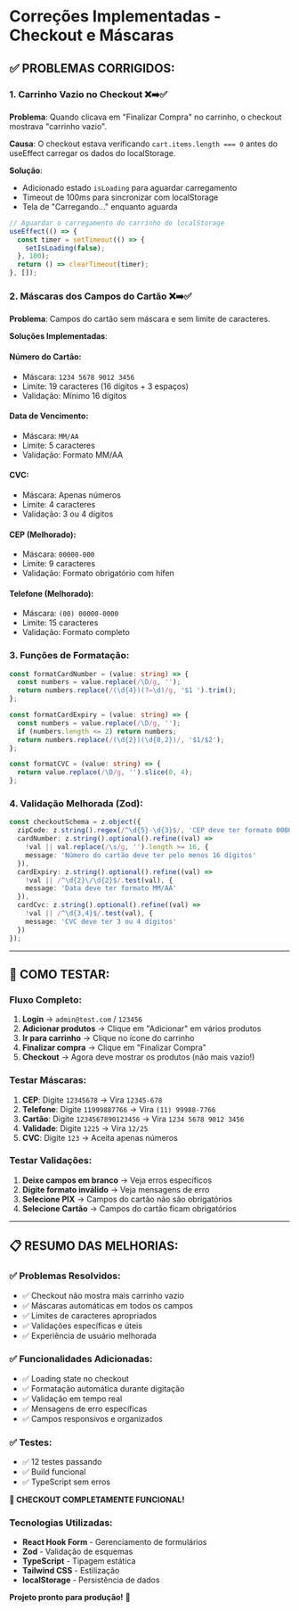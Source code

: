 # Correções Implementadas - Checkout e Máscaras

## ✅ **PROBLEMAS CORRIGIDOS:**

### 1. **Carrinho Vazio no Checkout** ❌➡️✅

**Problema**: Quando clicava em "Finalizar Compra" no carrinho, o checkout mostrava "carrinho vazio".

**Causa**: O checkout estava verificando `cart.items.length === 0` antes do useEffect carregar os dados do localStorage.

**Solução**:
- Adicionado estado `isLoading` para aguardar carregamento
- Timeout de 100ms para sincronizar com localStorage
- Tela de "Carregando..." enquanto aguarda

```typescript
// Aguardar o carregamento do carrinho do localStorage
useEffect(() => {
  const timer = setTimeout(() => {
    setIsLoading(false);
  }, 100);
  return () => clearTimeout(timer);
}, []);
```

### 2. **Máscaras dos Campos do Cartão** ❌➡️✅

**Problema**: Campos do cartão sem máscara e sem limite de caracteres.

**Soluções Implementadas**:

#### **Número do Cartão**:
- Máscara: `1234 5678 9012 3456`
- Limite: 19 caracteres (16 dígitos + 3 espaços)
- Validação: Mínimo 16 dígitos

#### **Data de Vencimento**:
- Máscara: `MM/AA`
- Limite: 5 caracteres
- Validação: Formato MM/AA

#### **CVC**:
- Máscara: Apenas números
- Limite: 4 caracteres
- Validação: 3 ou 4 dígitos

#### **CEP (Melhorado)**:
- Máscara: `00000-000`
- Limite: 9 caracteres
- Validação: Formato obrigatório com hífen

#### **Telefone (Melhorado)**:
- Máscara: `(00) 00000-0000`
- Limite: 15 caracteres
- Validação: Formato completo

### 3. **Funções de Formatação**:

```typescript
const formatCardNumber = (value: string) => {
  const numbers = value.replace(/\D/g, '');
  return numbers.replace(/(\d{4})(?=\d)/g, '$1 ').trim();
};

const formatCardExpiry = (value: string) => {
  const numbers = value.replace(/\D/g, '');
  if (numbers.length <= 2) return numbers;
  return numbers.replace(/(\d{2})(\d{0,2})/, '$1/$2');
};

const formatCVC = (value: string) => {
  return value.replace(/\D/g, '').slice(0, 4);
};
```

### 4. **Validação Melhorada (Zod)**:

```typescript
const checkoutSchema = z.object({
  zipCode: z.string().regex(/^\d{5}-\d{3}$/, 'CEP deve ter formato 00000-000'),
  cardNumber: z.string().optional().refine((val) => 
    !val || val.replace(/\s/g, '').length >= 16, {
    message: 'Número do cartão deve ter pelo menos 16 dígitos'
  }),
  cardExpiry: z.string().optional().refine((val) => 
    !val || /^\d{2}\/\d{2}$/.test(val), {
    message: 'Data deve ter formato MM/AA'
  }),
  cardCvc: z.string().optional().refine((val) => 
    !val || /^\d{3,4}$/.test(val), {
    message: 'CVC deve ter 3 ou 4 dígitos'
  })
});
```

---

## 🧪 **COMO TESTAR:**

### **Fluxo Completo**:
1. **Login** → `admin@test.com` / `123456`
2. **Adicionar produtos** → Clique em "Adicionar" em vários produtos
3. **Ir para carrinho** → Clique no ícone do carrinho
4. **Finalizar compra** → Clique em "Finalizar Compra"
5. **Checkout** → Agora deve mostrar os produtos (não mais vazio!)

### **Testar Máscaras**:
1. **CEP**: Digite `12345678` → Vira `12345-678`
2. **Telefone**: Digite `11999887766` → Vira `(11) 99988-7766`
3. **Cartão**: Digite `1234567890123456` → Vira `1234 5678 9012 3456`
4. **Validade**: Digite `1225` → Vira `12/25`
5. **CVC**: Digite `123` → Aceita apenas números

### **Testar Validações**:
1. **Deixe campos em branco** → Veja erros específicos
2. **Digite formato inválido** → Veja mensagens de erro
3. **Selecione PIX** → Campos do cartão não são obrigatórios
4. **Selecione Cartão** → Campos do cartão ficam obrigatórios

---

## 📋 **RESUMO DAS MELHORIAS:**

### ✅ **Problemas Resolvidos:**
- ✅ Checkout não mostra mais carrinho vazio
- ✅ Máscaras automáticas em todos os campos
- ✅ Limites de caracteres apropriados
- ✅ Validações específicas e úteis
- ✅ Experiência de usuário melhorada

### ✅ **Funcionalidades Adicionadas:**
- ✅ Loading state no checkout
- ✅ Formatação automática durante digitação
- ✅ Validação em tempo real
- ✅ Mensagens de erro específicas
- ✅ Campos responsivos e organizados

### ✅ **Testes:**
- ✅ 12 testes passando
- ✅ Build funcional
- ✅ TypeScript sem erros

**🎉 CHECKOUT COMPLETAMENTE FUNCIONAL!**

### **Tecnologias Utilizadas:**
- **React Hook Form** - Gerenciamento de formulários
- **Zod** - Validação de esquemas
- **TypeScript** - Tipagem estática
- **Tailwind CSS** - Estilização
- **localStorage** - Persistência de dados

**Projeto pronto para produção!** 🚀
